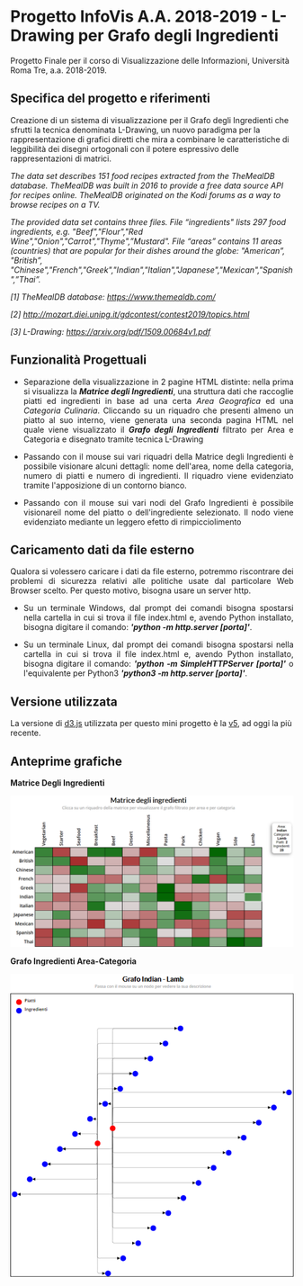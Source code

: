 # Progetto InfoVis A.A. 2018-2019 - L-Drawing per Grafo degli Ingredienti
Progetto Finale per il corso di Visualizzazione delle Informazioni, Università Roma Tre, a.a. 2018-2019.

## Specifica del progetto e riferimenti
<p align="justify">
  
Creazione di un sistema di visualizzazione per il Grafo degli Ingredienti che sfrutti la tecnica denominata L-Drawing, un nuovo paradigma per la rappresentazione di grafici diretti che mira a combinare le caratteristiche di leggibilità dei disegni ortogonali con il potere espressivo delle rappresentazioni di matrici. 
  
<i>
The data set describes 151 food recipes extracted from the TheMealDB database. TheMealDB was built in 2016 to provide a free data source API for recipes online. TheMealDB originated on the Kodi forums as a way to browse recipes on a TV.

The provided data set contains three files. File “ingredients" lists 297 food ingredients, e.g. "Beef","Flour","Red Wine","Onion","Carrot","Thyme",”Mustard". File “areas” contains 11 areas (countries) that are popular for their dishes around the globe: "American”, "British”, "Chinese","French","Greek","Indian","Italian","Japanese","Mexican","Spanish",”Thai”.

[1] TheMealDB database: https://www.themealdb.com/

[2] http://mozart.diei.unipg.it/gdcontest/contest2019/topics.html

[3] L-Drawing: https://arxiv.org/pdf/1509.00684v1.pdf

</i>
</p>

## Funzionalità Progettuali

- <p align="justify"> Separazione della visualizzazione in 2 pagine HTML distinte: nella prima si visualizza la <i><b>Matrice degli Ingredienti</b></i>, una struttura dati che raccoglie piatti ed ingredienti in base ad una certa <i>Area Geografica</i> ed una <i>Categoria Culinaria</i>. Cliccando su un riquadro che presenti almeno un piatto al suo interno, viene generata una seconda pagina HTML nel quale viene visualizzato il <i><b>Grafo degli Ingredienti</b></i> filtrato per Area e Categoria e disegnato tramite tecnica L-Drawing </p>

- <p align="justify"> Passando con il mouse sui vari riquadri della Matrice degli Ingredienti è possibile visionare alcuni dettagli: nome dell'area, nome della categoria, numero di piatti e numero di ingredienti. Il riquadro viene evidenziato tramite l'apposizione di un contorno bianco.</p>

- <p align="justify"> Passando con il mouse sui vari nodi del Grafo Ingredienti è possibile visionareil nome del piatto o dell'ingrediente selezionato. Il nodo viene evidenziato mediante un leggero efetto di rimpicciolimento</p>

## Caricamento dati da file esterno
<p align="justify"> Qualora si volessero caricare i dati da file esterno, potremmo riscontrare dei problemi di sicurezza relativi alle politiche usate dal particolare Web Browser scelto. Per questo motivo, bisogna usare un server http.
<ul>
<li> <p align="justify">Su un terminale Windows, dal prompt dei comandi bisogna spostarsi nella cartella in cui si trova il file index.html e, avendo Python installato, bisogna digitare il comando: <i><b>'python -m http.server [porta]'</b></i>. </li> </p>
<li> <p align="justify">Su un terminale Linux, dal prompt dei comandi bisogna spostarsi nella cartella in cui si trova il file index.html e, avendo Python installato, bisogna digitare il comando: <i><b>'python -m SimpleHTTPServer [porta]'</b></i> o l'equivalente per Python3 <i><b>'python3 -m http.server [porta]'</b></i>. </li></p>
  </ul>
</p>

## Versione utilizzata
La versione di [d3.js](https://github.com/d3/d3) utilizzata per questo mini progetto è la [v5](https://github.com/d3/d3/blob/master/CHANGES.md), ad oggi la più recente.

## Anteprime grafiche
<p align="justify">
<b>Matrice Degli Ingredienti</b>

![alt text](img/Matrice_Ingredienti.png "Matrice Degli Ingredienti")

</p>

<p align="justify">
<b>Grafo Ingredienti Area-Categoria</b>
  
![alt text](img/Grafo_Ingredienti_Filtrato.png "Grafo degli Ingredienti Area-Categoria")
  
 </p>
